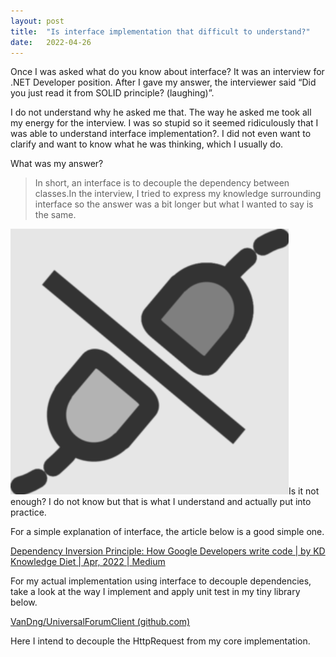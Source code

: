 ```yaml
---
layout:	post
title:	"Is interface implementation that difficult to understand?"
date:	2022-04-26
---
```


  Once I was asked what do you know about interface? It was an interview for .NET Developer position. After I gave my answer, the interviewer said “Did you just read it from SOLID principle? (laughing)”.

I do not understand why he asked me that. The way he asked me took all my energy for the interview. I was so stupid so it seemed ridiculously that I was able to understand interface implementation?. I did not even want to clarify and want to know what he was thinking, which I usually do.

What was my answer?


> In short, an interface is to decouple the dependency between classes.In the interview, I tried to express my knowledge surrounding interface so the answer was a bit longer but what I wanted to say is the same.

![](/img/1uQYpcPWXqdv6NDgOaS8yQw_2.png)Is it not enough? I do not know but that is what I understand and actually put into practice.

For a simple explanation of interface, the article below is a good simple one.

[Dependency Inversion Principle: How Google Developers write code | by KD Knowledge Diet | Apr, 2022 | Medium](https://paigeshin1991.medium.com/dependency-inversion-principle-how-google-developers-write-code-f6cbd3b530a6)

For my actual implementation using interface to decouple dependencies, take a look at the way I implement and apply unit test in my tiny library below.

[VanDng/UniversalForumClient (github.com)](https://github.com/VanDng/UniversalForumClient)

Here I intend to decouple the HttpRequest from my core implementation.

  